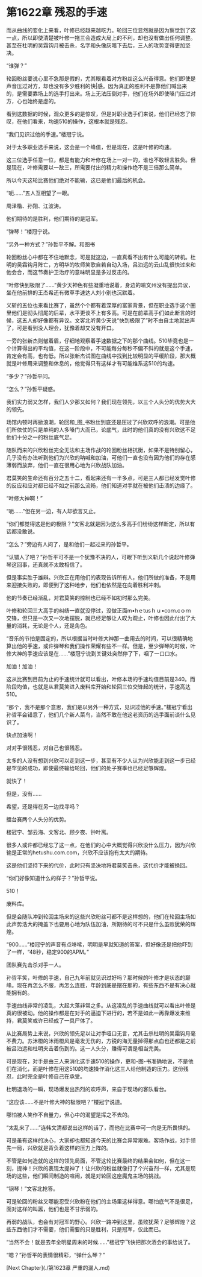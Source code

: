 # 第1622章 残忍的手速

而从曲线的变化上来看，叶修已经越来越吃力。轮回三位显然就是因为察觉到了这一点，所以即使清楚被叶修一拖三会造成大局上的不利，却也没有做出任何调整。甚至在杜明的吴霜钩月被击杀，名字和头像灰暗下去后，三人的攻势变得更加坚决。

“谁弹？”

轮回粉丝要说心里不急那是假的，尤其眼看着对方粉丝这么兴奋得意。他们即使是声音压过对方，却也没有多少胜利的快|感。因为真正的胜利不是靠他们喊出来的，是需要靠场上的选手打出来。场上无法压倒对手，他们在场外即使嗓门压过对方，心也始终是虚的。

看到这数据的时候，观众更多的是惊叹，但是对职业选手们来说，他们已经忘了惊叹，在他们看来，均速510的操作，这根本就是残忍。

“我们见识过他的手速。”楼冠宁说。

对于太多职业选手来说，这会是一个峰值，但是现在，这是叶修的均速。

这三位选手任意一位，都是有能力和叶修在场上一对一的，谁也不敢轻言胜负。但是现在，叶修需要以一敌三，所需要付出的精力和操作绝不是三倍那么简单。

所以今天这轮比赛他们绝对不能输，这已是他们最后的机会。

“呃……”五人互相望了一眼。

周泽楷、孙翔、江波涛。

他们期待的是胜利，他们期待的是冠军。

“弹琴！”楼冠宁说。

“另外一种方式？”孙哲平不解。和图书

轮回粉丝心中都在不住地默念，可是就这边，一直真看不出有什么可能的转机。杜明的吴霜钩月阵亡，方明华的牧师笑歌自若自动入场，吕泊远的云山乱很快过来和他会合，而这节奏护卫治疗的意味明显是多过反击的。

“叶修快到极限了……”黄少天神色有些凝重地说着，身边的喻文州没有提出异议，坐在他前排的王杰希还有微草手速达人刘小别也沉默着。

义斩的五位也来看比赛了，虽然个个都有着深厚的富家背景，但在职业选手这个圈里他们是彻头彻尾的后辈，水平更谈不上有多高。可是在前辈高手们如此断言的时候，这五人却好像都有异议。文客北听黄少天说“快到极限了”时不由自主地就出声了，可是看到没人理会，犹豫着却又没有开口。

一旁的张新杰则皱着眉，仔细地观察着手速数据之下的那个曲线。510毕竟也是一个计算得出的平均值，在这一阶段中，不可能每分每秒不偏不斜的就是这个手速，肯定会有高，也有低。所以张新杰试图在曲线中找到比较明显的平缓阶段，那大概就是叶修用来调整和休息的，他觉得只有这样才有可能维系这510的均速。

“多少？”孙哲平问。

“怎么？”孙哲平疑惑。

我们实力弱又怎样，我们人少那又如何？我们现在领先，以三个人头分的优势大大的领先。

场馆内顿时再掀浪潮，轮回和_图_书粉丝到底还是压过了兴欣欢呼的浪潮。可是他们所依仗的只是单纯的人多嗓门大而已，论底气，此时的他们真的没有兴欣这不足他们十分之一的粉丝底气足。

随队而来的兴欣粉丝完全无法和主场作战的轮回粉丝相抗衡，如果不是特别留心，几乎没有办法听到他们为兴欣的呐喊和加油，可他们一直也没有因为他们的存在感薄弱而放弃，他们一直在很用心地为兴欣战队加油。

君莫笑的生命还有百分之五十二，看起来还有一半多点，可是三人都已经发觉叶修的反应和应对都已经不如之前那么流畅，他们知道对手就在被他们击溃的边缘了。

“叶修大神啊！”

“呃……”但在另一边，有人却欲言又止。

“你们都觉得这是他的极限？”文客北就是因为这么多高手们纷纷这样断定，所以有话都没敢说。

“怎么？”旁边有人问了，是和他们一起过来的孙哲平。

“认错人了吧？”孙哲平可不是一个犹豫不决的人，可眼下听到义斩几个说起叶修弹琴这回事，还真就不太敢相信了。

但是事实胜于雄辩。兴欣正在用他们的表现告诉所有人，他们所做的准备，不是用来迎接失败的，即便到了这种地步，他们也依然是在向着胜利冲刺。

他的节奏已经渐乱，对君莫笑的控制也已经不如初时那么完美。

叶修和轮回三大高手的纠结一直就没停过，没做正面m•hｅtusｈｕ•coｍ.cｏｍ交锋，但只是一次又一次地摆脱，就已经足够让人叹为观止，叶修也因此付出了大量的消耗，无论是个人，还是角色。

“音乐的节拍是固定的，所以根据当时叶修大神那一曲用去的时间，可以很精确地算出他的手速，或许弹琴和我们操作荣耀有些不一样。但是，至少弹琴的时候，叶修大神的手速应该是在……”楼冠宁说到关键处突然停了下，咽了一口口水。

加油！加油！

这从比赛到目前为止的手速统计就可以看出，叶修本场的手速均值目前是340。而阶段均值，也就是从君莫笑进入废料库开始和轮回三位交锋起的统计，手速高达510。

“那个，我不是那个意思，我们是以另外一种方式，见识过他的手速。”楼冠宁看出孙哲平会错意了，他们几个新人菜鸟，当然不敢在他这老资历的选手面前谈什么见识了。

快点加油啊！

对对手很残忍，对自己也很残忍。

太多的人没有想到兴欣可以走到这一步，甚至有不少人认为兴欣能走到这一步已经是罕见的成功，即使最终输给轮回，他们的处子赛季也已经足够辉煌。

就快了！

但是，没有……

希望，还是得在另一边找寻吗？

擂台赛两个人头分的优势。

楼冠宁、邹云海、文客北、顾夕夜、钟叶离。

很多人或许都已经忘了这一点，在他们的心中大概觉得兴欣没什么压力，因为兴欣输是正常的hetushu.com.com，兴欣不应该抱有太大的期待。

这是他们坚持下来的代价，此时只有坚决地将君莫笑击杀，这代价才能被换回。

“你们好像知道什么的样子？”孙哲平说。

510！

废料库。

但是会随队冲到轮回主场来的这些兴欣粉丝可都不是这样想的，他们在轮回主场如此声势浩大的掩盖下也要用心地为队伍加油，所期待的可不只是什么虽败犹荣的辉煌。

“900……”楼冠宁的声音有点哆嗦，明明是早就知道的答案，但好像还是把他吓到了一样，“48秒，稳定900的APM。”

团队赛先击杀对手一人。

孙哲平笑，叶修的手速，自己九年前就见识过好吗？那时候的叶修才是状态的巅峰。现在再怎么不服，再怎么连胜，年龄到底是摆在那的，有些东西不是有决心就能拥有的。

手速曲线非常的凌乱，大起大落非常之多。从这凌乱的手速曲线就可以看出叶修是真的很被动。他的操作都是在对手的逼迫下进行的，若不是如此一再靠爆发来维持，君莫笑或许已经成了一具尸体了。

从比赛局势上来说，兴欣的领先足以让对手哑口无言，尤其击杀杜明的吴霜钩月毫不费力。苏沐橙的沐雨橙风是毫发无伤的，方锐的海无量掉得那点血也还都是之前被吕泊远和杜明夹击着伤到的。这一人头分，赚得可谓是相当完美。

可是现在，对手是由三人来消化这手速510的操作，更和-图-书准确地说，不是他们在消化，而是叶修在用这510的均速操作消化这三人给他制造的压力。这份残忍，此时完全是叶修自己在承受。

杜明退场的一瞬，现场爆发出热烈的欢呼声，来自于现场的客队看台。

“这应该……不是叶修大神的极限吧？”楼冠宁说道。

哪怕被人笑作不自量力，但心中的渴望是挥之不去的。

“太乱来了……”连韩文清都说出这样的话了，而他在比赛中可一向是无所畏惧的。

可是虽有这样的决心，大家却也都知道今天的比赛会异常艰难。客场作战，对手领先一局，兴欣就是背负着这样的压力上阵的。

不管是如何造就的这样的领先局面，不管这轮比赛最终的结果会如何，但在这一刻，提神！兴欣的表现太提神了！让兴欣的粉丝就像打了个兴奋剂一样，尤其是现场的这些，他们瞬间制造的喧闹，就是对轮回这座魔鬼主场的挑战。

“钢琴！”文客北抢答。

可是轮回的粉丝又哪能忍受兴欣粉在他们的主场里这样得意。哪怕底气不是很足，面对这样的叫嚣，他们也是不甘示弱的。

再弱的战队，也会有对冠军的野心。兴欣一路冲到这里，虽败犹荣？足够辉煌？这些东西他们才不需要，他们需要的只是胜利，只是冠军，仅此而已。

“当然不会！就是去年全明星周末的时候……”楼冠宁飞快把那次酒会的事给说了。

“嗯？”孙哲平的表情很精彩，“弹什么琴？”



[Next Chapter](./第1623章 严重的漏人.md)